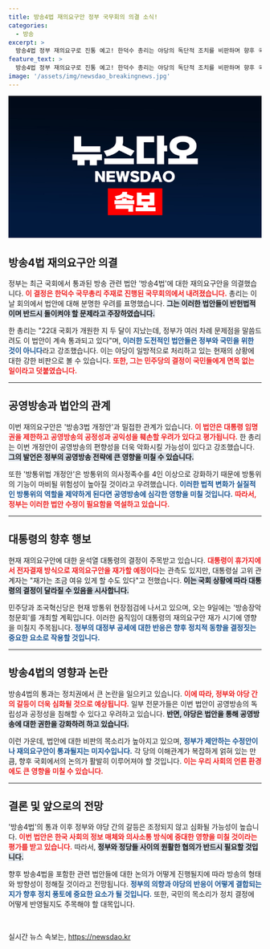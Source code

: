 ```yaml
---
title: 방송4법 재의요구안 정부 국무회의 의결 소식!
categories:
  - 방송
excerpt: >
  방송4법 정부 재의요구로 진통 예고! 한덕수 총리는 야당의 독단적 조치를 비판하며 향후 국회 상황을 예의주시할 것이라고 경고했다. 방송개혁의 전환점이 될 이 법안, 과연 어떻게 흘러갈까?
feature_text: >
  방송4법 정부 재의요구로 진통 예고! 한덕수 총리는 야당의 독단적 조치를 비판하며 향후 국회 상황을 예의주시할 것이라고 경고했다. 방송개혁의 전환점이 될 이 법안, 과연 어떻게 흘러갈까?
image: '/assets/img/newsdao_breakingnews.jpg'
---
```


<p><img src="/assets/img/newsdao_breakingnews.jpg" alt="firstkoreanews 속보" /></p>

<h2 data-ke-size="size26">방송4법 재의요구안 의결</h2>

<p data-ke-size="size16">정부는 최근 국회에서 통과된 방송 관련 법안 '방송4법'에 대한 재의요구안을 의결했습니다. <b><span style="color: #ee2323;">이 결정은 한덕수 국무총리 주재로 진행된 국무회의에서 내려졌습니다.</span></b> 총리는 이날 회의에서 법안에 대해 분명한 우려를 표명했습니다. <b><span style="background-color: #21538527;">그는 이러한 법안들이 반헌법적이며 반드시 돌이켜야 할 문제라고 주장하였습니다.</span></b> </p>

<p data-ke-size="size16">한 총리는 "22대 국회가 개원한 지 두 달이 지났는데, 정부가 여러 차례 문제점을 말씀드려도 이 법안이 계속 통과되고 있다"며, <b><span style="color: #1a5490;">이러한 도전적인 법안들은 정부와 국민을 위한 것이 아니다</span></b>라고 강조했습니다. 이는 야당이 일방적으로 처리하고 있는 현재의 상황에 대한 강한 비판으로 볼 수 있습니다. <b><span style="color: #ee2323;">또한, 그는 민주당의 결정이 국민들에게 면목 없는 일이라고 덧붙였습니다.</span></b></p>

<hr />

<h2 data-ke-size="size26">공영방송과 법안의 관계</h2>

<p data-ke-size="size16">이번 재의요구안은 '방송3법 개정안'과 밀접한 관계가 있습니다. <b><span style="color: #ee2323;">이 법안은 대통령 임명권을 제한하고 공영방송의 공정성과 공익성을 훼손할 우려가 있다고 평가됩니다.</span></b> 한 총리는 이번 개정안이 공영방송의 편향성을 더욱 악화시킬 가능성이 있다고 강조했습니다. <b><span style="background-color: #21538527;">그의 발언은 정부의 공영방송 전략에 큰 영향을 미칠 수 있습니다.</span></b></p>

<p data-ke-size="size16">또한 '방통위법 개정안'은 방통위의 의사정족수를 4인 이상으로 강화하기 때문에 방통위의 기능이 마비될 위험성이 높아질 것이라고 우려했습니다. <b><span style="color: #1a5490;">이러한 법적 변화가 실질적인 방통위의 역할을 제약하게 된다면 공영방송에 심각한 영향을 미칠 것입니다.</span></b> <b><span style="color: #ee2323;">따라서, 정부는 이러한 법안 수정이 필요함을 역설하고 있습니다.</span></b></p>

<hr />

<h2 data-ke-size="size26">대통령의 향후 행보</h2>

<p data-ke-size="size16">현재 재의요구안에 대한 윤석열 대통령의 결정이 주목받고 있습니다. <b><span style="color: #ee2323;">대통령이 휴가지에서 전자결재 방식으로 재의요구안을 재가할 예정이다</span></b>는 관측도 있지만, 대통령실 고위 관계자는 "재가는 조금 여유 있게 할 수도 있다"고 전했습니다. <b><span style="background-color: #21538527;">이는 국회 상황에 따라 대통령의 결정이 달라질 수 있음을 시사합니다.</span></b> </p>

<p data-ke-size="size16">민주당과 조국혁신당은 현재 방통위 현장점검에 나서고 있으며, 오는 9일에는 '방송장악 청문회'를 개최할 계획입니다. 이러한 움직임이 대통령의 재의요구안 재가 시기에 영향을 미칠지 주목됩니다. <b><span style="color: #1a5490;">정부의 대정부 공세에 대한 반응은 향후 정치적 동향을 결정짓는 중요한 요소로 작용할 것입니다.</span></b></p>

<hr />

<h2 data-ke-size="size26">방송4법의 영향과 논란</h2>

<p data-ke-size="size16">방송4법의 통과는 정치권에서 큰 논란을 일으키고 있습니다. <b><span style="color: #ee2323;">이에 따라, 정부와 야당 간의 갈등이 더욱 심화될 것으로 예상됩니다.</span></b> 일부 전문가들은 이번 법안이 공영방송의 독립성과 공정성을 침해할 수 있다고 우려하고 있습니다. <b><span style="background-color: #21538527;">반면, 야당은 법안을 통해 공영방송에 대한 권한을 강화하려 하고 있습니다.</span></b></p>

<p data-ke-size="size16">이런 가운데, 법안에 대한 비판의 목소리가 높아지고 있으며, <b><span style="color: #1a5490;">정부가 제안하는 수정안이나 재의요구안이 통과될지는 미지수입니다.</span></b> 각 당의 이해관계가 복잡하게 얽혀 있는 만큼, 향후 국회에서의 논의가 활발히 이루어져야 할 것입니다. <b><span style="color: #ee2323;">이는 우리 사회의 언론 환경에도 큰 영향을 미칠 수 있습니다.</span></b></p>

<hr />

<h2 data-ke-size="size26">결론 및 앞으로의 전망</h2>

<p data-ke-size="size16">'방송4법'의 통과 이후 정부와 야당 간의 갈등은 조정되지 않고 심화될 가능성이 높습니다. <b><span style="color: #ee2323;">이번 법안은 한국 사회의 정보 매체와 의사소통 방식에 중대한 영향을 미칠 것이라는 평가를 받고 있습니다.</span></b> 따라서, <b><span style="background-color: #21538527;">정부와 정당들 사이의 원활한 협의가 반드시 필요할 것입니다.</span></b></p>

<p data-ke-size="size16">향후 방송4법을 포함한 관련 법안들에 대한 논의가 어떻게 진행될지에 따라 방송의 형태와 방향성이 정해질 것이라고 전망됩니다. <b><span style="color: #1a5490;">정부의 의향과 야당의 반응이 어떻게 결합되는지가 향후 정치 풍토에 중요한 요소가 될 것입니다.</span></b> 또한, 국민의 목소리가 정치 결정에 어떻게 반영될지도 주목해야 할 대목입니다.</p>

<p data-ke-size="size16">&nbsp;</p>
실시간 뉴스 속보는, <a href="https://newsdao.kr" rel="dofollow">https://newsdao.kr</a>


